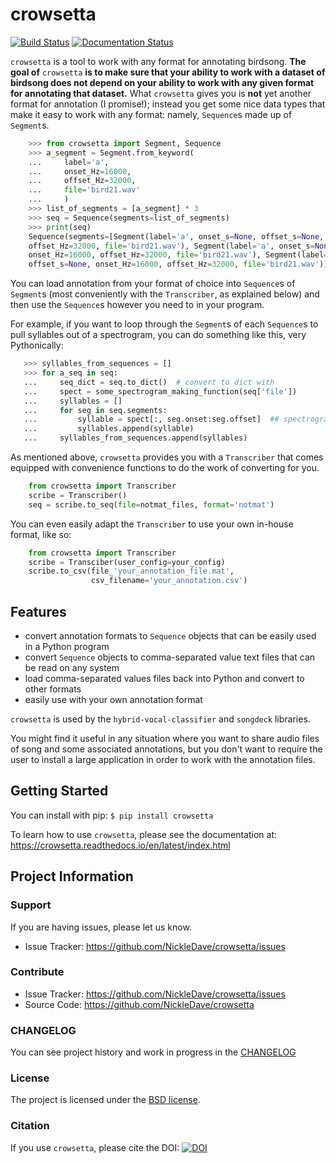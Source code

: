 # crowsetta
[![Build Status](https://travis-ci.com/NickleDave/crowsetta.svg?branch=master)](https://travis-ci.com/NickleDave/crowsetta)
[![Documentation Status](https://readthedocs.org/projects/crowsetta/badge/?version=latest)](https://crowsetta.readthedocs.io/en/latest/?badge=latest)

`crowsetta` is a tool to work with any format for annotating birdsong.
**The goal of** `crowsetta` **is to make sure that your ability to work with a dataset 
of birdsong does not depend on your ability to work with any given format for 
annotating that dataset.** What `crowsetta` gives you is **not** yet another format for 
annotation (I promise!); instead you get some nice data types that make it easy to 
work with any format: namely, `Sequence`s made up of `Segment`s.

```Python
    >>> from crowsetta import Segment, Sequence
    >>> a_segment = Segment.from_keyword(
    ...     label='a',
    ...     onset_Hz=16000,
    ...     offset_Hz=32000,
    ...     file='bird21.wav'
    ...     )
    >>> list_of_segments = [a_segment] * 3
    >>> seq = Sequence(segments=list_of_segments)
    >>> print(seq)
    Sequence(segments=[Segment(label='a', onset_s=None, offset_s=None, onset_Hz=16000, 
    offset_Hz=32000, file='bird21.wav'), Segment(label='a', onset_s=None, offset_s=None, 
    onset_Hz=16000, offset_Hz=32000, file='bird21.wav'), Segment(label='a', onset_s=None, 
    offset_s=None, onset_Hz=16000, offset_Hz=32000, file='bird21.wav')])
```

You can load annotation from your format of choice into `Sequence`s of `Segment`s 
(most conveniently with the `Transcriber`, as explained below) and then use the 
`Sequence`s however you need to in your program.

For example, if you want to loop through the `Segment`s of each `Sequence`s to 
pull syllables out of a spectrogram, you can do something like this, very Pythonically:

```Python
   >>> syllables_from_sequences = []
   >>> for a_seq in seq:
   ...     seq_dict = seq.to_dict()  # convert to dict with 
   ...     spect = some_spectrogram_making_function(seq['file'])
   ...     syllables = []
   ...     for seg in seq.segments:
   ...         syllable = spect[:, seg.onset:seg.offset]  ## spectrogram is a 2d numpy array
   ...         syllables.append(syllable)
   ...     syllables_from_sequences.append(syllables)
```

As mentioned above, `crowsetta` provides you with a `Transcriber` that comes equipped
with convenience functions to do the work of converting for you. 

```Python
    from crowsetta import Transcriber
    scribe = Transcriber()
    seq = scribe.to_seq(file=notmat_files, format='notmat')
```

You can even easily adapt the `Transcriber` to use your own in-house format, like so:

```Python
    from crowsetta import Transcriber
    scribe = Transciber(user_config=your_config)
    scribe.to_csv(file_'your_annotation_file.mat',
                  csv_filename='your_annotation.csv')
```

## Features

- convert annotation formats to `Sequence` objects that can be easily used in a Python program
- convert `Sequence` objects to comma-separated value text files that can be read on any system
- load comma-separated values files back into Python and convert to other formats
- easily use with your own annotation format


`crowsetta` is used by the `hybrid-vocal-classifier` and `songdeck` 
libraries.

You might find it useful in any situation where you want 
to share audio files of song and some associated annotations, 
but you don't want to require the user to install a large 
application in order to work with the annotation files.

## Getting Started
You can install with pip:
`$ pip install crowsetta`

To learn how to use `crowsetta`, please see the documentation at:  
<https://crowsetta.readthedocs.io/en/latest/index.html>

## Project Information

### Support

If you are having issues, please let us know.

- Issue Tracker: https://github.com/NickleDave/crowsetta/issues

### Contribute

- Issue Tracker: https://github.com/NickleDave/crowsetta/issues
- Source Code: https://github.com/NickleDave/crowsetta

### CHANGELOG
You can see project history and work in progress in the [CHANGELOG](./doc/CHANGELOG.md)

### License

The project is licensed under the [BSD license](./LICENSE).

### Citation
If you use `crowsetta`, please cite the DOI:
[![DOI](https://zenodo.org/badge/159904494.svg)](https://zenodo.org/badge/latestdoi/159904494)